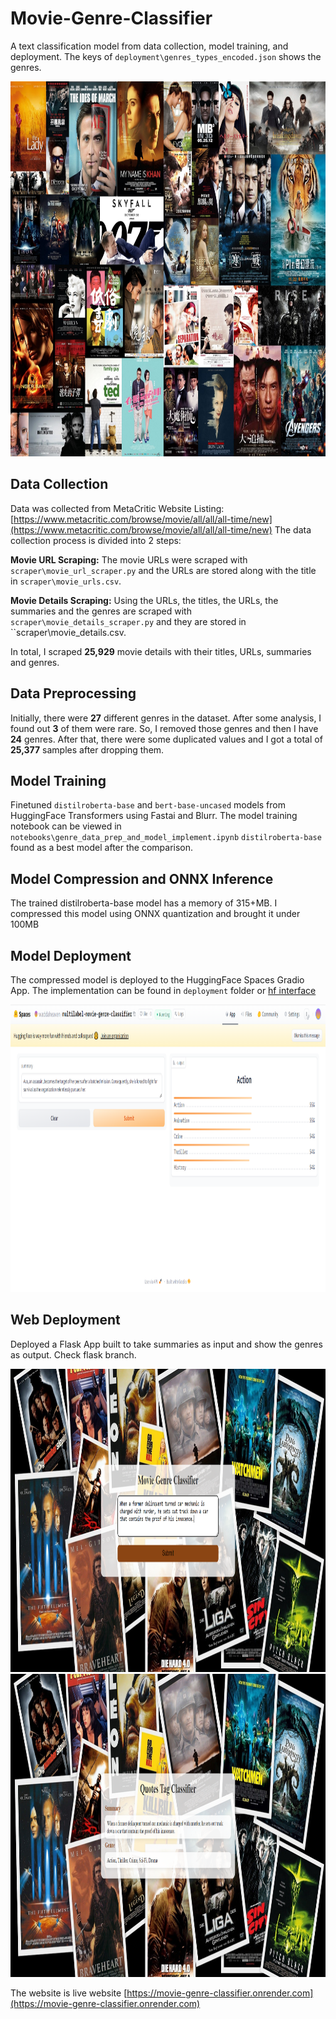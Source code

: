 # Movie-Genre-Classifier
A text classification model from data collection, model training, and deployment.
The keys of ``deployment\genres_types_encoded.json`` shows the genres.

<img src = "image.jpg" width="1000" height="600">

## Data Collection
Data was collected from MetaCritic Website Listing: [https://www.metacritic.com/browse/movie/all/all/all-time/new](https://www.metacritic.com/browse/movie/all/all/all-time/new) 
The data collection process is divided into 2 steps:

**Movie URL Scraping:** The movie URLs were scraped with ``scraper\movie_url_scraper.py`` and the URLs are stored along with the title in ``scraper\movie_urls.csv``.

**Movie Details Scraping:** Using the URLs, the titles, the URLs, the summaries and the genres are scraped with ``scraper\movie_details_scraper.py`` and they are stored in ``scraper\movie_details.csv.

In total, I scraped **25,929** movie details with their titles, URLs, summaries and genres.

## Data Preprocessing
Initially, there were **27** different genres in the dataset. After some analysis, I found out **3** of them were rare. So, I removed those genres and then I have **24** genres. After that, there were some duplicated values and I got a total of **25,377** samples after dropping them.

## Model Training
Finetuned ``distilroberta-base`` and ``bert-base-uncased`` models from HuggingFace Transformers using Fastai and Blurr. The model training notebook can be viewed in ``notebooks\genre_data_prep_and_model_implement.ipynb`` 
``distilroberta-base`` found as a best model after the comparison. 
## Model Compression and ONNX Inference
The trained distilroberta-base model has a memory of 315+MB. I compressed this model using ONNX quantization and brought it under 100MB

## Model Deployment
The compressed model is deployed to the HuggingFace Spaces Gradio App. The implementation can be found in ``deployment`` folder or [hf interface](https://huggingface.co/spaces/waddaheaven/multilabel-movie-genre-classifier)

<img src = "deployment/gradio_app.png" width="1200" height="460">

## Web Deployment
Deployed a Flask App built to take summaries as input and show the genres as output. Check flask branch. 

<img src = "web_images/renderss1.png" width="1200" height="485">

<img src = "web_images/renderss2.png" width="1200" height="485">

The website is live website [https://movie-genre-classifier.onrender.com](https://movie-genre-classifier.onrender.com)

